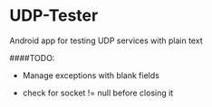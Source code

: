 # UDP-Tester
Android app for testing UDP services with plain text

####TODO: 
+ Manage exceptions with blank fields

+ check for socket != null before closing it
